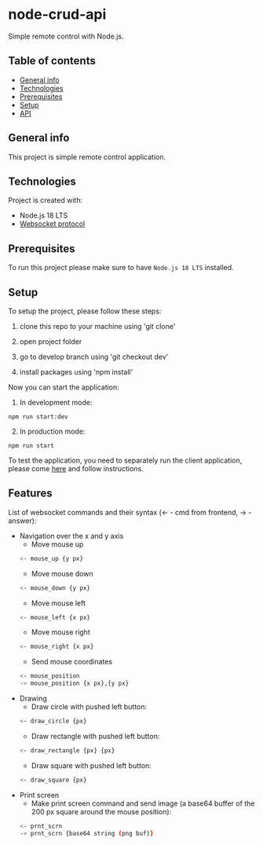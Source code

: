 # node-crud-api

Simple remote control with Node.js.

## Table of contents

- [General info](#general-info)
- [Technologies](#technologies)
- [Prerequisites](#prerequisites)
- [Setup](#setup)
- [API](#api)

## General info

This project is simple remote control application.

## Technologies

Project is created with:

- Node.js 18 LTS
- [Websocket protocol](https://en.wikipedia.org/wiki/WebSocket)

## Prerequisites

To run this project please make sure to have `Node.js 18 LTS` installed.

## Setup

To setup the project, please follow these steps:

1. clone this repo to your machine using 'git clone'

2. open project folder

3. go to develop branch using 'git checkout dev'

4. install packages using 'npm install'

Now you can start the application:

1. In development mode:

`npm run start:dev`

2. In production mode:

`npm run start`

To test the application, you need to separately run the client application, please come [here](https://github.com/rolling-scopes-school/remote-control) and follow instructions.

## Features

List of websocket commands and their syntax (<- - cmd from frontend, -> - answer):

- Navigation over the x and y axis
  - Move mouse up
  ```bash
  <- mouse_up {y px}
  ```
  - Move mouse down
  ```bash
  <- mouse_down {y px}
  ```
  - Move mouse left
  ```bash
  <- mouse_left {x px}
  ```
  - Move mouse right
  ```bash
  <- mouse_right {x px}
  ```
  - Send mouse coordinates
  ```bash
  <- mouse_position
  -> mouse_position {x px},{y px}
  ```
- Drawing
  - Draw circle with pushed left button:
  ```bash
  <- draw_circle {px}
  ```
  - Draw rectangle with pushed left button:
  ```bash
  <- draw_rectangle {px} {px}
  ```
  - Draw square with pushed left button:
  ```bash
  <- draw_square {px}
  ```
- Print screen
  - Make print screen command and send image (a base64 buffer of the 200 px square around the mouse position):
  ```bash
  <- prnt_scrn
  -> prnt_scrn {base64 string (png buf)}
  ```
